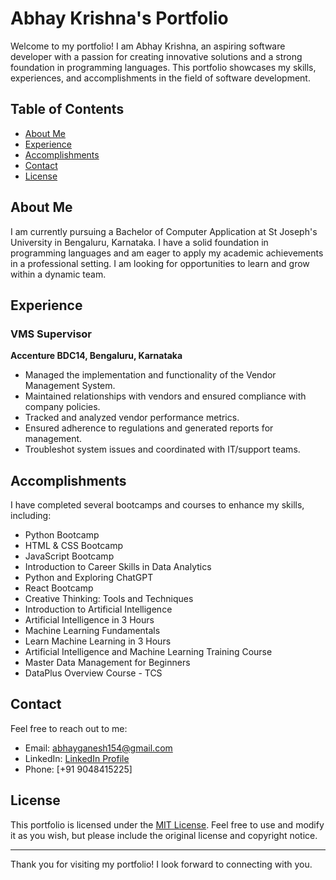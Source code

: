 # Abhay Krishna's Portfolio

Welcome to my portfolio! I am Abhay Krishna, an aspiring software developer with a passion for creating innovative solutions and a strong foundation in programming languages. This portfolio showcases my skills, experiences, and accomplishments in the field of software development.

## Table of Contents

- [About Me](#about-me)
- [Experience](#experience)
- [Accomplishments](#accomplishments)
- [Contact](#contact)
- [License](#license)

## About Me

I am currently pursuing a Bachelor of Computer Application at St Joseph's University in Bengaluru, Karnataka. I have a solid foundation in programming languages and am eager to apply my academic achievements in a professional setting. I am looking for opportunities to learn and grow within a dynamic team.
## Experience

### VMS Supervisor
**Accenture BDC14, Bengaluru, Karnataka**
- Managed the implementation and functionality of the Vendor Management System.
- Maintained relationships with vendors and ensured compliance with company policies.
- Tracked and analyzed vendor performance metrics.
- Ensured adherence to regulations and generated reports for management.
- Troubleshot system issues and coordinated with IT/support teams.

## Accomplishments

I have completed several bootcamps and courses to enhance my skills, including:
- Python Bootcamp
- HTML & CSS Bootcamp
- JavaScript Bootcamp
- Introduction to Career Skills in Data Analytics
- Python and Exploring ChatGPT
- React Bootcamp
- Creative Thinking: Tools and Techniques
- Introduction to Artificial Intelligence
- Artificial Intelligence in 3 Hours
- Machine Learning Fundamentals
- Learn Machine Learning in 3 Hours
- Artificial Intelligence and Machine Learning Training Course
- Master Data Management for Beginners
- DataPlus Overview Course - TCS

## Contact

Feel free to reach out to me:

- Email: [abhayganesh154@gmail.com](mailto:abhayganesh154@gmail.com)
- LinkedIn: [LinkedIn Profile](https://www.linkedin.com/in/abhaykrishnag/)
- Phone: [+91 9048415225]

## License

This portfolio is licensed under the [MIT License](LICENSE). Feel free to use and modify it as you wish, but please include the original license and copyright notice.

---

Thank you for visiting my portfolio! I look forward to connecting with you.
